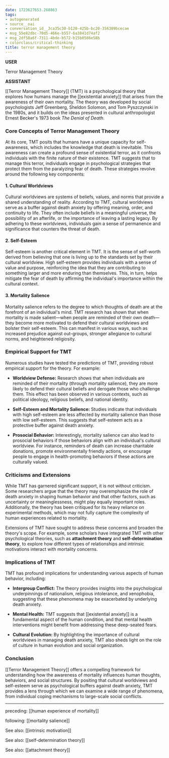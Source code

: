```yaml
---
date: 1723627653.268863
tags:
- autogenerated
- source__oai
- conversation_id__3ca35c30-b120-425b-bc20-356309bcecae
- msg_55e82dbc-70d5-466e-b557-6a3841d74af2
- msg_2df58a6f-7311-4bde-b572-b15b0586e58b
- colorclass/critical-thinking
title: terror management theory
---
```


**USER**

Terror Management Theory


**ASSISTANT**

[[Terror Management Theory]] (TMT) is a psychological theory that explores how humans manage the [[existential anxiety]] that arises from the awareness of their own mortality. The theory was developed by social psychologists Jeff Greenberg, Sheldon Solomon, and Tom Pyszczynski in the 1980s, and it builds on the ideas presented in cultural anthropologist Ernest Becker's 1973 book *The Denial of Death*.

### Core Concepts of Terror Management Theory

At its core, TMT posits that humans have a unique capacity for self-awareness, which includes the knowledge that death is inevitable. This awareness can create a profound sense of existential terror, as it confronts individuals with the finite nature of their existence. TMT suggests that to manage this terror, individuals engage in psychological strategies that protect them from the paralyzing fear of death. These strategies revolve around the following key components:

#### 1. **Cultural Worldviews**
Cultural worldviews are systems of beliefs, values, and norms that provide a shared understanding of reality. According to TMT, cultural worldviews serve as a buffer against death anxiety by offering meaning, order, and continuity to life. They often include beliefs in a meaningful universe, the possibility of an afterlife, or the importance of leaving a lasting legacy. By adhering to these worldviews, individuals gain a sense of permanence and significance that counters the threat of death.

#### 2. **Self-Esteem**
Self-esteem is another critical element in TMT. It is the sense of self-worth derived from believing that one is living up to the standards set by their cultural worldview. High self-esteem provides individuals with a sense of value and purpose, reinforcing the idea that they are contributing to something larger and more enduring than themselves. This, in turn, helps mitigate the fear of death by affirming the individual's importance within the cultural context.

#### 3. **Mortality Salience**
Mortality salience refers to the degree to which thoughts of death are at the forefront of an individual's mind. TMT research has shown that when mortality is made salient—when people are reminded of their own death—they become more motivated to defend their cultural worldviews and bolster their self-esteem. This can manifest in various ways, such as increased prejudice against out-groups, stronger allegiance to cultural norms, and heightened religiosity.

### Empirical Support for TMT
Numerous studies have tested the predictions of TMT, providing robust empirical support for the theory. For example:

- **Worldview Defense:** Research shows that when individuals are reminded of their mortality (through mortality salience), they are more likely to defend their cultural beliefs and derogate those who challenge them. This effect has been observed in various contexts, such as political ideology, religious beliefs, and national identity.
  
- **Self-Esteem and Mortality Salience:** Studies indicate that individuals with high self-esteem are less affected by mortality salience than those with low self-esteem. This suggests that self-esteem acts as a protective buffer against death anxiety.

- **Prosocial Behavior:** Interestingly, mortality salience can also lead to prosocial behaviors if those behaviors align with an individual's cultural worldview. For instance, reminders of death can increase charitable donations, promote environmentally friendly actions, or encourage people to engage in health-promoting behaviors if these actions are culturally valued.

### Criticisms and Extensions
While TMT has garnered significant support, it is not without criticism. Some researchers argue that the theory may overemphasize the role of death anxiety in shaping human behavior and that other factors, such as uncertainty or meaninglessness, might play equally important roles. Additionally, the theory has been critiqued for its heavy reliance on experimental methods, which may not fully capture the complexity of human experiences related to mortality.

Extensions of TMT have sought to address these concerns and broaden the theory's scope. For example, some scholars have integrated TMT with other psychological theories, such as **attachment theory** and **self-determination theory**, to explore how different types of relationships and intrinsic motivations interact with mortality concerns.

### Implications of TMT
TMT has profound implications for understanding various aspects of human behavior, including:

- **Intergroup Conflict:** The theory provides insights into the psychological underpinnings of nationalism, religious intolerance, and xenophobia, suggesting that these phenomena may be exacerbated by underlying death anxiety.
  
- **Mental Health:** TMT suggests that [[existential anxiety]] is a fundamental aspect of the human condition, and that mental health interventions might benefit from addressing these deep-seated fears.

- **Cultural Evolution:** By highlighting the importance of cultural worldviews in managing death anxiety, TMT also sheds light on the role of culture in human evolution and social organization.

### Conclusion
[[Terror Management Theory]] offers a compelling framework for understanding how the awareness of mortality influences human thoughts, behaviors, and social structures. By positing that cultural worldviews and self-esteem serve as psychological buffers against death anxiety, TMT provides a lens through which we can examine a wide range of phenomena, from individual coping mechanisms to large-scale social conflicts.


---

preceding: [[human experience of mortality]]  


following: [[mortality salience]]

See also: [[intrinsic motivation]]


See also: [[self-determination theory]]


See also: [[attachment theory]]